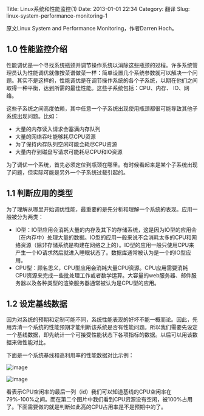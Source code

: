 Title: Linux系统和性能监控(1)
Date: 2013-01-01 22:34
Category: 翻译
Slug: linux-system-performance-monitoring-1

原文Linux System and Performance Monitoring，作者Darren Hoch。

## 1.0 性能监控介绍

性能调优是一个寻找系统瓶颈并调节操作系统以消除这些瓶颈的过程。许多系统管理员认为性能调优就像按菜谱做菜一样：简单设置几个系统参数就可以解决一个问题。其实不是这样的，性能调优是在调节操作系统的各个子系统，以期在他们之间取得一种平衡，达到所需的最佳性能。这些子系统包括：CPU、内存、 IO、网络。

这些子系统之间高度依赖，其中任意一个子系统出现使用瓶颈都很可能导致其他子系统出现问题。比如：

- 大量的内存读入请求会塞满内存队列
- 大量的网络吞吐能够耗尽CPU资源
- 为了保持内存队列空闲可能会耗尽CPU资源
- 大量内存到磁盘写请求可能耗尽CPU和IO资源

为了调优一个系统，首先必须定位到瓶颈在哪里。有时候看起来是某个子系统出现了问题，但实际可能是另外一个子系统过载引起的。

## 1.1 判断应用的类型

为了理解从哪里开始调优性能，最重要的是先分析和理解一个系统的表现。应用一般被分为两类：

- IO型：IO型应用会消耗大量的内存及其下的存储系统，这是因为IO型的应用会（在内存中）处理大量的数据。IO型的应用一般来说不会消耗太多的CPU和网络资源（除非存储系统是构建在网络之上的）。IO型的应用一般只使用CPU来产生一个IO请求然后就进入睡眠状态了。数据库通常被认为是一个的IO型应用。 
- CPU型：顾名思义，CPU型应用会消耗大量CPU资源。CPU应用需要消耗CPU资源来完成一些批处理工作或者数学运算。大容量的web服务器、邮件服务器以及各种类型的渲染服务器通常被认为是CPU型的应用。
    

## 1.2 设定基线数据

因为对系统的预期和定制可能不同，系统性能表现的好坏不能一概而论。因此，先用弄清一个系统的性能预期才能判断该系统是否有性能问题。所以我们需要先设定一个基线数据，即先统计一个可接受性能状态下各项指标的数据。以后可以用该数据来做性能对比。

下面是一个系统基线和高利用率的性能数据对比示例：

![image](http://7xo7ae.com1.z0.glb.clouddn.com/linux_monitor1_1.png)

![image](http://7xo7ae.com1.z0.glb.clouddn.com/linux_monitor1_2.png)

看表示CPU空闲率的最后一列（id）我们可以知道基线的CPU空闲率在79%-100%之间。而在第二个图片中我们看到CPU资源没有空闲，被100%占用了。下面需要做的就是判断如此高的CPU占用率是不是预期中的了。



